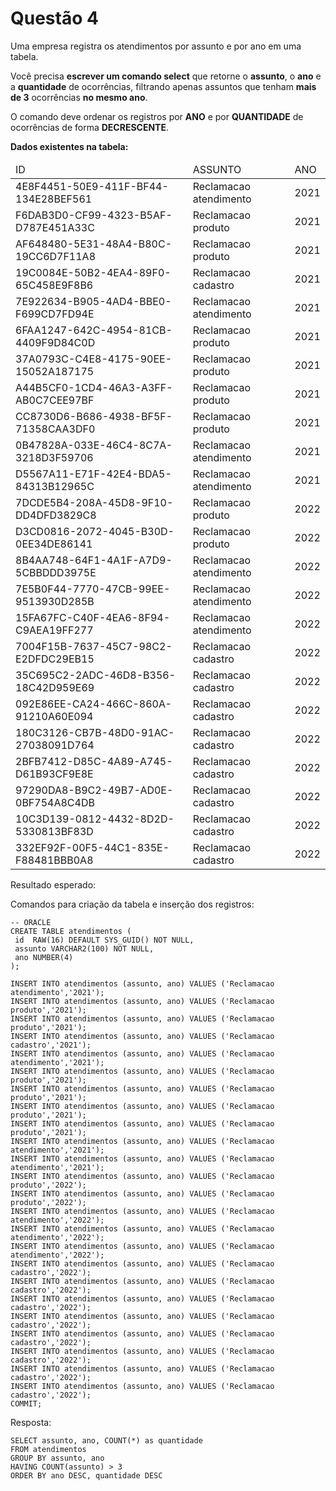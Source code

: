 # Questão 4

Uma empresa registra os atendimentos por assunto e por ano em uma tabela.

Você precisa <strong>escrever um comando select</strong> que retorne o <strong>assunto</strong>, o <strong>ano</strong> e a <strong>quantidade</strong> de ocorrências, filtrando apenas assuntos que tenham <strong>mais de 3</strong> ocorrências <strong>no mesmo ano</strong>.

O comando deve ordenar os registros por <strong>ANO</strong> e por <strong>QUANTIDADE</strong> de ocorrências de forma <strong>DECRESCENTE</strong>.

<strong>Dados existentes na tabela:</strong>
<table>
  <thead>
    <tr>
      <td>ID</td>
      <td>ASSUNTO</td>
      <td>ANO</td>
    </tr>
  </thead>
  <tbody>
    <tr>   <td>4E8F4451-50E9-411F-BF44-134E28BEF561</td>  <td>Reclamacao atendimento</td>  <td>2021</td>
    <tr>   <td>F6DAB3D0-CF99-4323-B5AF-D787E451A33C</td>  <td>Reclamacao produto</td>      <td>2021</td>
    <tr>   <td>AF648480-5E31-48A4-B80C-19CC6D7F11A8</td>  <td>Reclamacao produto</td>      <td>2021</td>
    <tr>   <td>19C0084E-50B2-4EA4-89F0-65C458E9F8B6</td>  <td>Reclamacao cadastro</td>     <td>2021</td>
    <tr>   <td>7E922634-B905-4AD4-BBE0-F699CD7FD94E</td>  <td>Reclamacao atendimento</td>  <td>2021</td>
    <tr>   <td>6FAA1247-642C-4954-81CB-4409F9D84C0D</td>  <td>Reclamacao produto</td>      <td>2021</td>
    <tr>   <td>37A0793C-C4E8-4175-90EE-15052A187175</td>  <td>Reclamacao produto</td>      <td>2021</td>
    <tr>   <td>A44B5CF0-1CD4-46A3-A3FF-AB0C7CEE97BF</td>  <td>Reclamacao produto</td>      <td>2021</td>
    <tr>   <td>CC8730D6-B686-4938-BF5F-71358CAA3DF0</td>  <td>Reclamacao produto</td>      <td>2021</td>
    <tr>   <td>0B47828A-033E-46C4-8C7A-3218D3F59706</td>  <td>Reclamacao atendimento</td>  <td>2021</td>
    <tr>   <td>D5567A11-E71F-42E4-BDA5-84313B12965C</td>  <td>Reclamacao atendimento</td>  <td>2021</td>
    <tr>   <td>7DCDE5B4-208A-45D8-9F10-DD4DFD3829C8</td>  <td>Reclamacao produto</td>      <td>2022</td>
    <tr>   <td>D3CD0816-2072-4045-B30D-0EE34DE86141</td>  <td>Reclamacao produto</td>      <td>2022</td>
    <tr>   <td>8B4AA748-64F1-4A1F-A7D9-5CBBDDD3975E</td>  <td>Reclamacao atendimento</td>  <td>2022</td>
    <tr>   <td>7E5B0F44-7770-47CB-99EE-9513930D285B</td>  <td>Reclamacao atendimento</td>  <td>2022</td>
    <tr>   <td>15FA67FC-C40F-4EA6-8F94-C9AEA19FF277</td>  <td>Reclamacao atendimento</td>  <td>2022</td>
    <tr>   <td>7004F15B-7637-45C7-98C2-E2DFDC29EB15</td>  <td>Reclamacao cadastro</td>     <td>2022</td>
    <tr>   <td>35C695C2-2ADC-46D8-B356-18C42D959E69</td>  <td>Reclamacao cadastro</td>     <td>2022</td>
    <tr>   <td>092E86EE-CA24-466C-860A-91210A60E094</td>  <td>Reclamacao cadastro</td>     <td>2022</td>
    <tr>   <td>180C3126-CB7B-48D0-91AC-27038091D764</td>  <td>Reclamacao cadastro</td>     <td>2022</td>
    <tr>   <td>2BFB7412-D85C-4A89-A745-D61B93CF9E8E</td>  <td>Reclamacao cadastro</td>     <td>2022</td>
    <tr>   <td>97290DA8-B9C2-49B7-AD0E-0BF754A8C4DB</td>  <td>Reclamacao cadastro</td>     <td>2022</td>
    <tr>   <td>10C3D139-0812-4432-8D2D-5330813BF83D</td>  <td>Reclamacao cadastro</td>     <td>2022</td>
    <tr>   <td>332EF92F-00F5-44C1-835E-F88481BBB0A8</td>  <td>Reclamacao cadastro</td>     <td>2022</td>    
  </tbody>
</table>


Resultado esperado:

Comandos para criação da tabela e inserção dos registros:

```
-- ORACLE
CREATE TABLE atendimentos (
 id  RAW(16) DEFAULT SYS_GUID() NOT NULL,
 assunto VARCHAR2(100) NOT NULL,
 ano NUMBER(4)
);

INSERT INTO atendimentos (assunto, ano) VALUES ('Reclamacao atendimento','2021');
INSERT INTO atendimentos (assunto, ano) VALUES ('Reclamacao produto','2021');
INSERT INTO atendimentos (assunto, ano) VALUES ('Reclamacao produto','2021');
INSERT INTO atendimentos (assunto, ano) VALUES ('Reclamacao cadastro','2021');
INSERT INTO atendimentos (assunto, ano) VALUES ('Reclamacao atendimento','2021');
INSERT INTO atendimentos (assunto, ano) VALUES ('Reclamacao produto','2021');
INSERT INTO atendimentos (assunto, ano) VALUES ('Reclamacao produto','2021');
INSERT INTO atendimentos (assunto, ano) VALUES ('Reclamacao produto','2021');
INSERT INTO atendimentos (assunto, ano) VALUES ('Reclamacao produto','2021');
INSERT INTO atendimentos (assunto, ano) VALUES ('Reclamacao atendimento','2021');
INSERT INTO atendimentos (assunto, ano) VALUES ('Reclamacao atendimento','2021');
INSERT INTO atendimentos (assunto, ano) VALUES ('Reclamacao produto','2022');
INSERT INTO atendimentos (assunto, ano) VALUES ('Reclamacao produto','2022');
INSERT INTO atendimentos (assunto, ano) VALUES ('Reclamacao atendimento','2022');
INSERT INTO atendimentos (assunto, ano) VALUES ('Reclamacao atendimento','2022');
INSERT INTO atendimentos (assunto, ano) VALUES ('Reclamacao atendimento','2022');
INSERT INTO atendimentos (assunto, ano) VALUES ('Reclamacao cadastro','2022');
INSERT INTO atendimentos (assunto, ano) VALUES ('Reclamacao cadastro','2022');
INSERT INTO atendimentos (assunto, ano) VALUES ('Reclamacao cadastro','2022');
INSERT INTO atendimentos (assunto, ano) VALUES ('Reclamacao cadastro','2022');
INSERT INTO atendimentos (assunto, ano) VALUES ('Reclamacao cadastro','2022');
INSERT INTO atendimentos (assunto, ano) VALUES ('Reclamacao cadastro','2022');
INSERT INTO atendimentos (assunto, ano) VALUES ('Reclamacao cadastro','2022');
INSERT INTO atendimentos (assunto, ano) VALUES ('Reclamacao cadastro','2022');
COMMIT;
```

Resposta:
```
SELECT assunto, ano, COUNT(*) as quantidade
FROM atendimentos
GROUP BY assunto, ano
HAVING COUNT(assunto) > 3
ORDER BY ano DESC, quantidade DESC
```
